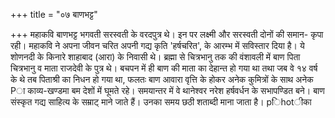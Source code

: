 +++
title = "०७ बाणभट्ट"

+++
महाकवि बाणभट्ट भगवती सरस्वती के वरदपुत्र थे। इन पर लक्ष्मी और सरस्वती दोनों की समान- कृपा रही। महाकवि ने अपना जीवन चरित अपनी गद्य कृति 'हर्षचरित', के आरम्भ में सविस्तार दिया है। ये शोणनदी के किनारे शाहाबाद (आरा) के निवासी थे। ब्रह्मा से चित्रभानु तक की वंशावली में बाण पिता चित्रभानु व माता राजदेवी के पुत्र थे। बचपन में ही बाण की माता का देहान्त हो गया था तथा जब वे १४ वर्ष के थे तब पिताश्री का निधन हो गया था, फलतः बाण आवारा वृत्ति के होकर अनेक कुमित्रों के साथ अनेक
Pा
काव्य-खण्डमा बम
देशों में घूमते रहे। समयान्तर में वे थानेश्वर नरेश हर्षवर्धन के सभापण्डित बने। बाण संस्कृत गद्य साहित्य के सम्राट् माने जाते हैं। उनका समय छठी शताब्दी माना जाता है।
pिhotीका